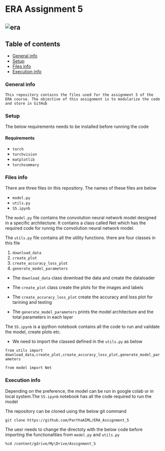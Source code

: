 
# ERA Assignment 5

![era](https://github.com/ParthaAIML/ERA_Assignment_5/assets/100613266/71a005f6-ce58-42c9-96f8-4d0954db54bd)
---

## Table of contents
* [General info](#general-info)
* [Setup](#setup)
* [Files info](#files-ino)
* [Execution info](#execution-info)

### General info
`This repository contains the files used for the assignment 5 of the ERA course. The objective of this assignment is to modularize the code and store in GitHub`

### Setup
The below requirements needs to be installed before running the code

#### Requirements
* `torch`
* `torchvision`
* `matplotlib`
* `torchsummary`

### Files info
There are three files iin this repository. The names of these files are below
* `model.py`
* `utils.py`
* `S5.ipynb`

The `model.py` file contains the convolution neural network model designed in a specific architecture. It contains a class called Net which has the required code for runnig the convolution neural network model.

The `utils.py` file contains all the utility functions. there are four classes in this file

 1. `download_data`
 2. `create_plot`
 3. `create_accuracy_loss_plot`
 4. `generate_model_parameters`
 
 * The `download_data` class download the data and create the dataloader
 
 * The  `create_plot` class create the plots for the images and labels

 * The `create_accuracy_loss_plot` create the accuracy and loss plot for tarining and testing

 * The `generate_model_parameters` prints the model architecture and the total parameters in each layer

The `S5.ipynb` is a ipython notebook contains all the code to run and validate the model, create plots etc.

 * We need to import the classed defined in the `utils.py` as below

`from utils import download_data,create_plot,create_accuracy_loss_plot,generate_model_parameters`

`from model import Net`

### Execution info
Depending on the preference, the model can be run in google colab or in local system.The `S5.ipynb` notebook has all the code required to run the model

The repository can be cloned using the below git command

`git clone https://github.com/ParthaAIML/ERA_Assignment_5`

The uesr needs to change the directoty with the below code before importing the functionalities from `model.py` and `utils.py`

`%cd /content/gdrive/My\Drive/Assignment_5` 











